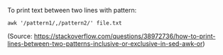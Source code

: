 To print text between two lines with pattern:
```
awk '/pattern1/,/pattern2/' file.txt
```
(Source: https://stackoverflow.com/questions/38972736/how-to-print-lines-between-two-patterns-inclusive-or-exclusive-in-sed-awk-or)
